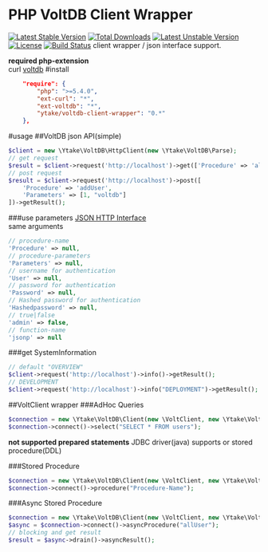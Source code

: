 PHP VoltDB Client Wrapper
=========================
[![Latest Stable Version](https://poser.pugx.org/ytake/voltdb-client-wrapper/v/stable.svg)](https://packagist.org/packages/ytake/voltdb-client-wrapper)
[![Total Downloads](https://poser.pugx.org/ytake/voltdb-client-wrapper/downloads.svg)](https://packagist.org/packages/ytake/voltdb-client-wrapper)
[![Latest Unstable Version](https://poser.pugx.org/ytake/voltdb-client-wrapper/v/unstable.svg)](https://packagist.org/packages/ytake/voltdb-client-wrapper) [![License](https://poser.pugx.org/ytake/voltdb-client-wrapper/license.svg)](https://packagist.org/packages/ytake/voltdb-client-wrapper)
[![Build Status](https://travis-ci.org/ytake/VoltDB.PHPClientWrapper.svg)](https://travis-ci.org/ytake/VoltDB.PHPClientWrapper)
client wrapper / json interface support.

**required php-extension**  
curl
[voltdb](https://github.com/VoltDB/voltdb-client-php)
#install
```json
    "require": {
        "php": ">=5.4.0",
        "ext-curl": "*",
        "ext-voltdb": "*",
        "ytake/voltdb-client-wrapper": "0.*"
    },
```

#usage
##VoltDB json API(simple)
```php
$client = new \Ytake\VoltDB\HttpClient(new \Ytake\VoltDB\Parse);
// get request
$result = $client->request('http://localhost')->get(['Procedure' => 'allUser'])->getResult();
// post request
$result = $client->request('http://localhost')->post([
    'Procedure' => 'addUser',
    'Parameters' => [1, "voltdb"]
])->getResult();
```
###use parameters
[JSON HTTP Interface](http://voltdb.com/docs/UsingVoltDB/ProgLangJson.php)  
same arguments
```php
// procedure-name
'Procedure' => null,
// procedure-parameters
'Parameters' => null,
// username for authentication
'User' => null,
// password for authentication
'Password' => null,
// Hashed password for authentication
'Hashedpassword' => null,
// true|false
'admin' => false,
// function-name
'jsonp' => null
```

###get SystemInformation
```php
// default "OVERVIEW"
$client->request('http://localhost')->info()->getResult();
// DEVELOPMENT
$client->request('http://localhost')->info("DEPLOYMENT")->getResult();
```

##VoltClient wrapper
###AdHoc Queries
```php
$connection = new \Ytake\VoltDB\Client(new \VoltClient, new \Ytake\VoltDB\Parse);
$connection->connect()->select("SELECT * FROM users");
```
**not supported prepared statements**
JDBC driver(java) supports or stored procedure(DDL)

###Stored Procedure
```php
$connection = new \Ytake\VoltDB\Client(new \VoltClient, new \Ytake\VoltDB\Parse);
$connection->connect()->procedure("Procedure-Name");
```

###Async Stored Procedure
```php
$connection = new \Ytake\VoltDB\Client(new \VoltClient, new \Ytake\VoltDB\Parse);
$async = $connection->connect()->asyncProcedure("allUser");
// blocking and get result
$result = $async->drain()->asyncResult();
```
